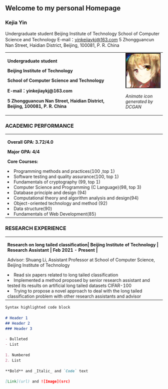 ## Welcome to my personal Homepage

### Kejia Yin
Undergraduate student
Beijing Institute of Technology
School of Computer Science and Technology
E-mail：yinkejiaykj@163.com
5 Zhongguancun Nan Street, Haidian District, Beijing, 100081, P. R. China

<table border="0">
  <tr>
    <td width="75%">
      <p><b>Undergraduate student</b></p>
      <p><b>Beijing Institute of Technology</b></p>
      <p><b>School of Computer Science and Technology</b></p>
      <p><b>E-mail：yinkejiaykj@163.com</b></p>
      <p><b>5 Zhongguancun Nan Street, Haidian District, Beijing, 100081, P. R. China</b></p>
    </td>
    <td width="25%">
      <img src="/DCGAN_Animate.png" width="100%">  
      <p><i>Animate icon generated by DCGAN</i></p>
    </td>
  </tr>
</table>

### ACADEMIC PERFORMANCE

<table border="0">
  <tr>
    <td width="75%">
      <p><b>Overall GPA: 3.72/4.0</b></p>
      <p><b>Major GPA: 4/4</b></p>
      <p><b>Core Courses: </b><p>
      <ui>
        <li>Programming methods and practices(100 ,top 1)</li>
        <li>Software testing and quality assurance(100, top 1)</li>
        <li>Fundamentals of cryptography (99, top 1)</li>
        <li>Computer Science and Programming (C Language)(98, top 3)</li> 
        <li>Database principle and design (94)</li>
        <li>Computational theory and algorithm analysis and design(94)</li>
        <li>Object-oriented technology and method (92)</li>
        <li>Data structure(90)</li> 
        <li>Fundamentals of Web Development(85)</li>
      </ui>
    </td>
  </tr>
</table>
  

### RESEARCH EXPERIENCE

<table border="0">
  <tr>
    <td width="75%">
      <p><b>Research on long tailed classification| Beijing Institute of Technology | Research Assistant | Feb 2021 - Present |</b></p>
      <p>Advisor: Shuang Li, Assistant Professor at School of Computer Science, Beijing Institute of Technology</p>
      <ui>
        <li>Read six papers related to long tailed classification</li>
        <li>Implemented a method proposed by senior research assistant and tested its results on artificial long tailed datasets CIFAR-100</li>
        <li>Trying to propose a novel approach to deal with the long tailed classification problem with other research assistants and advisor</li>
      </ui>
    </td>
  </tr>
</table>


```markdown
Syntax highlighted code block

# Header 1
## Header 2
### Header 3

- Bulleted
- List

1. Numbered
2. List

**Bold** and _Italic_ and `Code` text

[Link](url) and ![Image](src)
```
